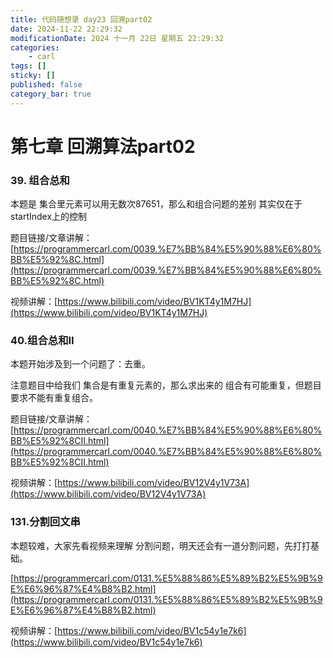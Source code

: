 ```yaml
---
title: 代码随想录 day23 回溯part02
date: 2024-11-22 22:29:32
modificationDate: 2024 十一月 22日 星期五 22:29:32
categories: 
	- carl
tags: []
sticky: []
published: false
category_bar: true
---
```


# 第七章 回溯算法part02

### 39. 组合总和

本题是 集合里元素可以用无数次87651，那么和组合问题的差别 其实仅在于 startIndex上的控制

题目链接/文章讲解：[https://programmercarl.com/0039.%E7%BB%84%E5%90%88%E6%80%BB%E5%92%8C.html](https://programmercarl.com/0039.%E7%BB%84%E5%90%88%E6%80%BB%E5%92%8C.html)

视频讲解：[https://www.bilibili.com/video/BV1KT4y1M7HJ](https://www.bilibili.com/video/BV1KT4y1M7HJ)

### 40.组合总和II

本题开始涉及到一个问题了：去重。

注意题目中给我们 集合是有重复元素的，那么求出来的 组合有可能重复，但题目要求不能有重复组合。

题目链接/文章讲解：[https://programmercarl.com/0040.%E7%BB%84%E5%90%88%E6%80%BB%E5%92%8CII.html](https://programmercarl.com/0040.%E7%BB%84%E5%90%88%E6%80%BB%E5%92%8CII.html)

视频讲解：[https://www.bilibili.com/video/BV12V4y1V73A](https://www.bilibili.com/video/BV12V4y1V73A)

### 131.分割回文串

本题较难，大家先看视频来理解 分割问题，明天还会有一道分割问题，先打打基础。

[https://programmercarl.com/0131.%E5%88%86%E5%89%B2%E5%9B%9E%E6%96%87%E4%B8%B2.html](https://programmercarl.com/0131.%E5%88%86%E5%89%B2%E5%9B%9E%E6%96%87%E4%B8%B2.html)

视频讲解：[https://www.bilibili.com/video/BV1c54y1e7k6](https://www.bilibili.com/video/BV1c54y1e7k6)